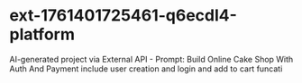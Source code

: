 # ext-1761401725461-q6ecdl4-platform
AI-generated project via External API - Prompt: Build Online Cake Shop With Auth And Payment include user creation and login and add to cart funcati
